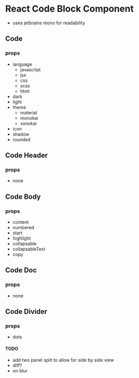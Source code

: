 # React Code Block Component

- uses jetbrains mono for readability

## Code

### props

- language
  - javascript
  - jsx
  - css
  - scss
  - html
- dark
- light
- theme
  - material
  - monokai
  - xonokai
- icon
- shadow
- rounded

## Code Header

### props

- none

## Code Body

### props

- content
- numbered
- start
- highlight
- collapsable
- collapsableText
- copy

## Code Doc

### props

- none

## Code Divider

### props

- dots

#### TODO

- add two panel split to allow for side by side view
- diff?
- on blur
